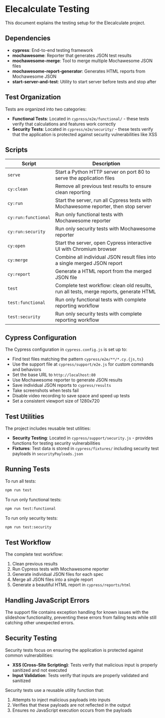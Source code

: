 # Elecalculate Testing

This document explains the testing setup for the Elecalculate project.

## Dependencies

- **cypress**: End-to-end testing framework
- **mochawesome**: Reporter that generates JSON test results
- **mochawesome-merge**: Tool to merge multiple Mochawesome JSON files
- **mochawesome-report-generator**: Generates HTML reports from Mochawesome JSON
- **start-server-and-test**: Utility to start server before tests and stop after

## Test Organization

Tests are organized into two categories:

- **Functional Tests**: Located in `cypress/e2e/functional/` - these tests verify that calculations and features work correctly
- **Security Tests**: Located in `cypress/e2e/security/` - these tests verify that the application is protected against security vulnerabilities like XSS

## Scripts

| Script | Description |
|--------|-------------|
| `serve` | Start a Python HTTP server on port 80 to serve the application files |
| `cy:clean` | Remove all previous test results to ensure clean reporting |
| `cy:run` | Start the server, run all Cypress tests with Mochawesome reporter, then stop server |
| `cy:run:functional` | Run only functional tests with Mochawesome reporter |
| `cy:run:security` | Run only security tests with Mochawesome reporter |
| `cy:open` | Start the server, open Cypress interactive UI with Chromium browser |
| `cy:merge` | Combine all individual JSON result files into a single merged JSON report |
| `cy:report` | Generate a HTML report from the merged JSON file |
| `test` | Complete test workflow: clean old results, run all tests, merge reports, generate HTML |
| `test:functional` | Run only functional tests with complete reporting workflow |
| `test:security` | Run only security tests with complete reporting workflow |

## Cypress Configuration

The Cypress configuration in `cypress.config.js` is set up to:

- Find test files matching the pattern `cypress/e2e/**/*.cy.{js,ts}`
- Use the support file at `cypress/support/e2e.js` for custom commands and behaviors
- Set the base URL to `http://localhost:80`
- Use Mochawesome reporter to generate JSON results
- Save individual JSON reports to `cypress/results`
- Take screenshots when tests fail
- Disable video recording to save space and speed up tests
- Set a consistent viewport size of 1280x720

## Test Utilities

The project includes reusable test utilities:

- **Security Testing**: Located in `cypress/support/security.js` - provides functions for testing security vulnerabilities
- **Fixtures**: Test data is stored in `cypress/fixtures/` including security test payloads in `securityPayloads.json`

## Running Tests

To run all tests:
```bash
npm run test
```

To run only functional tests:
```bash
npm run test:functional
```

To run only security tests:
```bash
npm run test:security
```

## Test Workflow

The complete test workflow:

1. Clean previous results
2. Run Cypress tests with Mochawesome reporter
3. Generate individual JSON files for each spec
4. Merge all JSON files into a single report
5. Generate a beautiful HTML report in `cypress/reports/html`

## Handling JavaScript Errors

The support file contains exception handling for known issues with the slideshow functionality, preventing these errors from failing tests while still catching other unexpected errors.

## Security Testing

Security tests focus on ensuring the application is protected against common vulnerabilities:

- **XSS (Cross-Site Scripting)**: Tests verify that malicious input is properly sanitized and not executed
- **Input Validation**: Tests verify that inputs are properly validated and sanitized

Security tests use a reusable utility function that:
1. Attempts to inject malicious payloads into inputs
2. Verifies that these payloads are not reflected in the output
3. Ensures no JavaScript execution occurs from the payloads